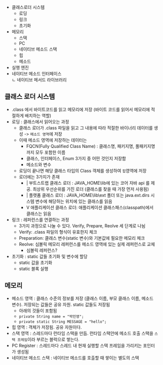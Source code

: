 - 클래스로더 시스템
  + 로딩
  + 링크
  + 초기화
- 메모리
  + 스택
  + PC
  + 네이티브 메소드 스택
  + 힙
  + 메소드
- 실행 엔진
- 네이티브 메소드 인터페이스    
   ㄴ 네이티브 메서드 라이브러리
   
## 클래스 로더 시스템

- .class 에서 바이트코드를 읽고 메모리에 저장 (바이트 코드를 읽어서 메모리에 적절하게 배치하는 역할)
- 로딩 : 클래스에서 읽어오는 과정
  + 클래스 로더가 .class 파일을 읽고 그 내용에 따라 적절한 바이너리 데이터를 생성 -> `메소드 영역`에 저장
  + 이때 메소드 영역에 저장하는 데이터는 
    * FQCN(Fully Qualified Class Name) : 클래스명, 패키지명, 풀패키지명 까지 모두 포함한 이름
    * 클래스, 인터페이스, Enum 3가지 중 어떤 것인지 저장함
    * 메소드와 변수
  + 로딩이 끝나면 해당 클래스 타입의 Class 객체를 생성하여 `힙`영역에 저장
  + 로더에는 3가지가 존재
    * | 부트스트랩 클래스 로더 : JAVA_HOME\lib에 있는 코어 자바 api 를 제공. 최상위 우선순위를 가진 로더 (클래스를 찾을 때 가장 먼저 사용됨)
    * | 플랫폼 클래스 로더 : JAVA_HOME\lib\ext 폴더 또는 java.ext.dirs 시스템 변수에 해당하는 위치에 있는 클래스를 읽음              
    * V 애플리케이션 클래스 로더: 애플리케이션 클래스패스(classpath)에서 클래스는 읽음                                            
- 링크 : 레퍼런스를 연결하는 과정
  + 3가지 과정으로 나눌 수 있다. Verify, Prepare, Reolve 세 단계로 나뉨
  + Verify: .class 파일의 형식이 유효한지 체크
  + Preparation: 클래스 변수(static 변수)와 기본값에 필요한 메모리 체크
  + Reolve: 심볼릭 메모리 레퍼런스를 메소드 영역에 있는 실제 레퍼런스로 교체
    * 심볼릭 레퍼런스?   
- 초기화 : static 값들 초기화 및 변수에 할당
  + static 값을 초기화
  + static 블록 실행 

## 메모리
- 메소드 영역 : 클래스 수준의 정보를 저장 (클래스 이름, 부모 클래스 이름, 메소드 변수). 저장되는 값들은 공유 자원. static 값들도 저장됨 
  + 아래의 것들이 포함됨
  + `private String name = "박민영";` 
  + `private static String MESSAGE = "hello";` 
- 힙 영역 : 객체가 저장됨. 공유 자원이다.
- 스택 영역 : 스레드마다 런타임 스택을 만듬. 런타임 스택안에 메소드 호출 스택을 `스택 프레임`이라 부르는 블럭으로 쌓는다.
- PC Register : 스레드마다 스레드 내 현재 실행할 스택 프레임을 가리키는 포인터가 생성됨
- 네이티브 메소드 스택 : 네이티브 메소드를 호출할 때 쌓이는 별도의 스택
